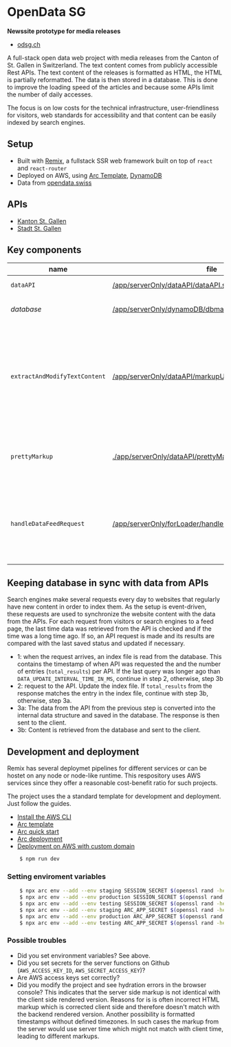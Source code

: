 # OpenData SG

**Newssite prototype for media releases**

- [odsg.ch](https://odsg.ch)

A full-stack open data web project with media releases from the Canton of St. Gallen in Switzerland. The text content comes from publicly accessible Rest APIs. The text content of the releases is formatted as HTML, the HTML is partially reformatted. The data is then stored in a database. This is done to improve the loading speed of the articles and because some APIs limit the number of daily accesses. 

The focus is on low costs for the technical infrastructure, user-friendliness for visitors, web standards for accessibility and that content can be easily indexed by search engines.



## Setup

- Built with [Remix](https://github.com/remix-run), a fullstack SSR web framework built on top of `react` and `react-router`
- Deployed on AWS, using [Arc Template](https://github.com/remix-run/remix/tree/main/templates/classic-remix-compiler/arc), [DynamoDB](https://aws.amazon.com/dynamodb/)
- Data from [opendata.swiss](https://opendata.swiss)



## APIs

- [Kanton St. Gallen](https://daten.sg.ch/explore/dataset/newsfeed-medienmitteilungen-kanton-stgallen/api/)
- [Stadt St. Gallen](https://daten.stadt.sg.ch/explore/dataset/newsfeed-stadtverwaltung-stgallen/api/)



## Key components

|name|file|function|noteworthy dependencies|
|---|---|--------------------------------------------------------------|---|
|`dataAPI`|[/app/serverOnly/dataAPI/dataAPI.server.ts](./app/serverOnly/dataAPI/dataAPI.server.ts)|fetching data from API|[dataAPIConfigConstructor](./app/serverOnly/dataAPI/dataAPIConfigConstructor.server.ts)|
|*database*|[/app/serverOnly/dynamoDB/dbmain.server.ts](./app/serverOnly/dynamoDB/dbmain.server.ts)|interactions with DynamoDB||
|`extractAndModifyTextContent`|[/app/serverOnly/dataAPI/markupUtils.server.ts](./app/serverOnly/dataAPI/markupUtils.server.ts)|re-format text content: extract article lead (used for *meta description*), replace subtitles formatted in `<b>` with `<h2>` tags|[linkdom](https://github.com/linkdom/linkdom), [sanitize-html](https://github.com/apostrophecms/sanitize-html)|
|`prettyMarkup`|[./app/serverOnly/dataAPI/prettyMarkup.server.ts](./app/serverOnly/dataAPI/prettyMarkup.server.ts)|convert article to the internal datastructure by configuration||
|`handleDataFeedRequest`|[/app/serverOnly/forLoader/handleDataFeedRequest.server.ts](./app/serverOnly/forLoader/handleDataFeedRequest.server.ts)|data reqeust by route params: check for last update, fetch data from API, store new data|`extractAndModifyTextContent`,  `prettyMarkup`,  `dataAPI`,  *database*|



## Keeping database in sync with data from APIs

Search engines make several requests every day to websites that regularly have new content in order to index them. As the setup is event-driven, these requests are used to synchronize the website content with the data from the APIs. For each request from visitors or search engines to a feed page, the last time data was retrieved from the API is checked and if the time was a long time ago. If so, an API request is made and its results are compared with the last saved status and updated if necessary.

- 1: when the request arrives, an index file is read from the database. This contains the timestamp of when API was requested the and the number of entries (`total_results`) per API. If the last query was longer ago than `DATA_UPDATE_INTERVAL_TIME_IN_MS`, continue in step 2, otherwise, step 3b
- 2: request to the API. Update the index file. If `total_results` from the response matches the entry in the index file, continue with step 3b, otherwise, step 3a.
- 3a: The data from the API from the previous step is converted into the internal data structure and saved in the database. The response is then sent to the client.
- 3b: Content is retrieved from the database and sent to the client.



## Development and deployment

Remix has several deploymet pipelines for different services or can be hostet on any node or node-like runtime. This respository uses AWS services since they offer a reasonable cost-benefit ratio for such projects. 

The project uses the a standard template for development and deployment. Just follow the guides.
- [Install the AWS CLI](https://docs.aws.amazon.com/cli/latest/userguide/install-cliv2.html)
- [Arc template](https://github.com/remix-run/remix/tree/main/templates/classic-remix-compiler/arc)
- [Arc quick start](https://arc.codes/docs/en/get-started/quickstart)
- [Arc deployment](https://arc.codes/docs/en/reference/cli/deploy)
- [Deployment on AWS with custom domain](https://arc.codes/docs/en/guides/domains/registrars/route53-and-cloudfront)


```sh
    $ npm run dev
```

### Setting enviroment variables

```sh
    $ npx arc env --add --env staging SESSION_SECRET $(openssl rand -hex 32)
    $ npx arc env --add --env production SESSION_SECRET $(openssl rand -hex 32)
    $ npx arc env --add --env testing SESSION_SECRET $(openssl rand -hex 32)
    $ npx arc env --add --env staging ARC_APP_SECRET $(openssl rand -hex 32)
    $ npx arc env --add --env production ARC_APP_SECRET $(openssl rand -hex 32)
    $ npx arc env --add --env testing ARC_APP_SECRET $(openssl rand -hex 32)
```

### Possible troubles

- Did you set environment variables? See above.
- Did you set secrets for the server functions on Github (`AWS_ACCESS_KEY_ID`, `AWS_SECRET_ACCESS_KEY`)?
- Are AWS access keys set correctly?
- Did you modify the project and see hydration errors in the browser console? This indicates that the server side markup is not identical with the client side rendered version. Reasons for is is often incorrect HTML markup which is corrected client side and therefore doesn't match with the backend rendered version. Another possibility is formatted timestamps without defined timezones. In such cases the markup from the server would use server time which might not match with client time, leading to different markups.


